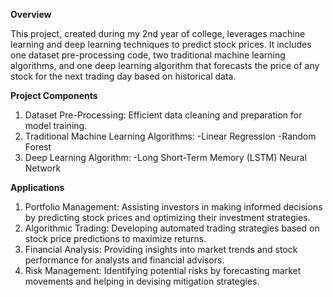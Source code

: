 **Overview**

This project, created during my 2nd year of college, leverages machine learning and deep learning techniques to predict stock prices. 
It includes one dataset pre-processing code, two traditional machine learning algorithms, and one deep learning algorithm that forecasts the price of any stock for the next trading day based on historical data.

**Project Components**
1) Dataset Pre-Processing: Efficient data cleaning and preparation for model training.
2) Traditional Machine Learning Algorithms:
        -Linear Regression
        -Random Forest
3) Deep Learning Algorithm:
        -Long Short-Term Memory (LSTM) Neural Network

**Applications**
1) Portfolio Management: Assisting investors in making informed decisions by predicting stock prices and optimizing their investment strategies.
2) Algorithmic Trading: Developing automated trading strategies based on stock price predictions to maximize returns.
3) Financial Analysis: Providing insights into market trends and stock performance for analysts and financial advisors.
4) Risk Management: Identifying potential risks by forecasting market movements and helping in devising mitigation strategies.
